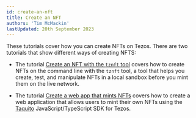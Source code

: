 ```yaml
---
id: create-an-nft
title: Create an NFT
authors: 'Tim McMackin'
lastUpdated: 20th September 2023
---
```


These tutorials cover how you can create NFTs on Tezos.
There are two tutorials that show different ways of creating NFTS:

- The tutorial [Create an NFT with the `tznft` tool](./nft-tznft/) covers how to create NFTs on the command line with the `tznft` tool, a tool that helps you create, test, and manipulate NFTs in a local sandbox before you mint them on the live network.

- The tutorial [Create a web app that mints NFTs](./nft-taquito/) covers how to create a web application that allows users to mint their own NFTs using the [Taquito](https://tezostaquito.io/) JavaScript/TypeScript SDK for Tezos.
